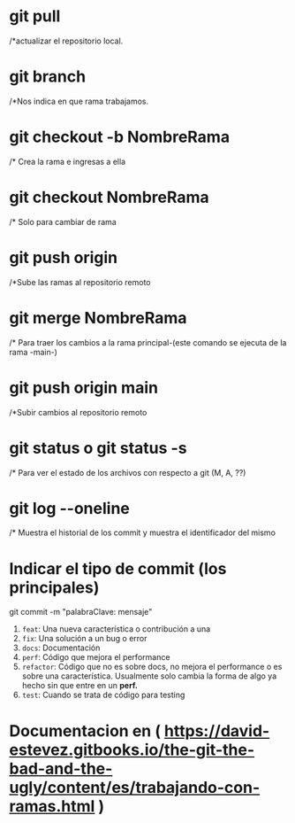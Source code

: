# git pull
/*actualizar el repositorio local.

# git branch 
/*Nos indica en que rama trabajamos.

# git checkout -b NombreRama
/* Crea la rama e ingresas a ella

# git checkout NombreRama
/* Solo para cambiar de rama 

# git push origin <rama>
/*Sube las ramas al repositorio remoto

# git merge NombreRama
/* Para traer los cambios a la rama principal-(este comando se ejecuta de la rama -main-)

# git push origin main
/*Subir cambios al repositorio remoto

# git status o git status -s
/* Para ver el estado de los archivos con respecto a git (M, A, ??)
# git log --oneline
/* Muestra el historial de los commit y muestra el identificador del mismo 

# Indicar el tipo de commit (los principales) 
git commit -m "palabraClave:  mensaje"

1. `feat`: Una nueva característica o contribución a una
2.  `fix`: Una solución a un bug o error
3. `docs`: Documentación
4. `perf`: Código que mejora el performance
5. `refactor`: Código que no es sobre docs, no mejora el performance o es sobre una característica. Usualmente solo cambia la forma de algo ya hecho sin que entre en un **perf.**
6. `test`: Cuando se trata de código para testing

# Documentacion en ( https://david-estevez.gitbooks.io/the-git-the-bad-and-the-ugly/content/es/trabajando-con-ramas.html )